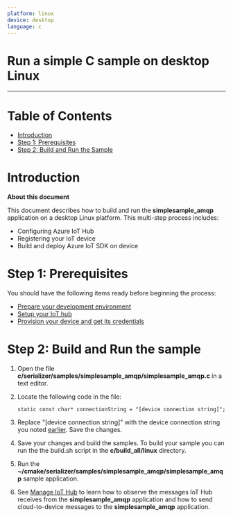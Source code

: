 ```yaml
---
platform: linux
device: desktop
language: c
---
```


Run a simple C sample on desktop Linux
===
---

# Table of Contents

-   [Introduction](#Introduction)
-   [Step 1: Prerequisites](#Step-1-Prerequisites)
-   [Step 2: Build and Run the Sample](#Step-2-Build)

<a name="Introduction"></a>
# Introduction

**About this document**

This document describes how to build and run the **simplesample_amqp** application on a desktop Linux platform. This multi-step process includes:
-   Configuring Azure IoT Hub
-   Registering your IoT device
-   Build and deploy Azure IoT SDK on device

<a name="Step-1-Prerequisites"></a>
# Step 1: Prerequisites

You should have the following items ready before beginning the process:

-   [Prepare your development environment][setup-devbox-linux]
-   [Setup your IoT hub][lnk-setup-iot-hub]
-   [Provision your device and get its credentials][lnk-manage-iot-hub]

<a name="Step-2-Build"></a>
# Step 2: Build and Run the sample

1.   Open the file **c/serializer/samples/simplesample_amqp/simplesample_amqp.c** in a text editor.

2.   Locate the following code in the file:
      ```
      static const char* connectionString = "[device connection string]";
      ```
3.   Replace "[device connection string]" with the device connection string you noted [earlier](#Step-1-Prerequisites). Save the changes.

5.   Save your changes and build the samples. To build your sample you can run the the build.sh script in the **c/build_all/linux** directory.

6.   Run the **~/cmake/serializer/samples/simplesample_amqp/simplesample_amqp** sample application.

7.   See [Manage IoT Hub][lnk-manage-iot-hub] to learn how to observe the messages IoT Hub receives from the **simplesample_amqp** application and how to send cloud-to-device messages to the **simplesample_amqp** application.

[setup-devbox-linux]: https://github.com/Azure/azure-iot-sdks/blob/master/c/doc/devbox_setup.md
[device-explorer]: <https://github.com/Azure/azure-iot-sdks/blob/master/tools/DeviceExplorer/doc/how_to_use_device_explorer.md>

[lnk-setup-iot-hub]: ../setup_iothub.md
[lnk-manage-iot-hub]: ../manage_iot_hub.md